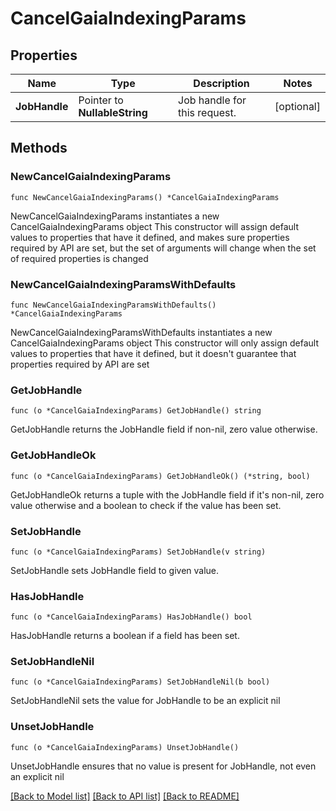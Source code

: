 # CancelGaiaIndexingParams

## Properties

Name | Type | Description | Notes
------------ | ------------- | ------------- | -------------
**JobHandle** | Pointer to **NullableString** | Job handle for this request. | [optional] 

## Methods

### NewCancelGaiaIndexingParams

`func NewCancelGaiaIndexingParams() *CancelGaiaIndexingParams`

NewCancelGaiaIndexingParams instantiates a new CancelGaiaIndexingParams object
This constructor will assign default values to properties that have it defined,
and makes sure properties required by API are set, but the set of arguments
will change when the set of required properties is changed

### NewCancelGaiaIndexingParamsWithDefaults

`func NewCancelGaiaIndexingParamsWithDefaults() *CancelGaiaIndexingParams`

NewCancelGaiaIndexingParamsWithDefaults instantiates a new CancelGaiaIndexingParams object
This constructor will only assign default values to properties that have it defined,
but it doesn't guarantee that properties required by API are set

### GetJobHandle

`func (o *CancelGaiaIndexingParams) GetJobHandle() string`

GetJobHandle returns the JobHandle field if non-nil, zero value otherwise.

### GetJobHandleOk

`func (o *CancelGaiaIndexingParams) GetJobHandleOk() (*string, bool)`

GetJobHandleOk returns a tuple with the JobHandle field if it's non-nil, zero value otherwise
and a boolean to check if the value has been set.

### SetJobHandle

`func (o *CancelGaiaIndexingParams) SetJobHandle(v string)`

SetJobHandle sets JobHandle field to given value.

### HasJobHandle

`func (o *CancelGaiaIndexingParams) HasJobHandle() bool`

HasJobHandle returns a boolean if a field has been set.

### SetJobHandleNil

`func (o *CancelGaiaIndexingParams) SetJobHandleNil(b bool)`

 SetJobHandleNil sets the value for JobHandle to be an explicit nil

### UnsetJobHandle
`func (o *CancelGaiaIndexingParams) UnsetJobHandle()`

UnsetJobHandle ensures that no value is present for JobHandle, not even an explicit nil

[[Back to Model list]](../README.md#documentation-for-models) [[Back to API list]](../README.md#documentation-for-api-endpoints) [[Back to README]](../README.md)



